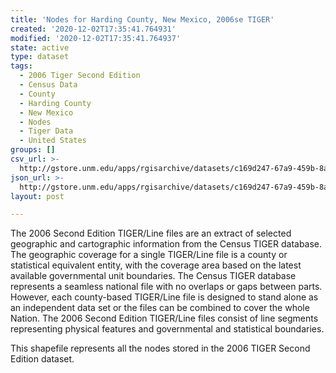 ```yaml
---
title: 'Nodes for Harding County, New Mexico, 2006se TIGER'
created: '2020-12-02T17:35:41.764931'
modified: '2020-12-02T17:35:41.764937'
state: active
type: dataset
tags:
  - 2006 Tiger Second Edition
  - Census Data
  - County
  - Harding County
  - New Mexico
  - Nodes
  - Tiger Data
  - United States
groups: []
csv_url: >-
  http://gstore.unm.edu/apps/rgisarchive/datasets/c169d247-67a9-459b-8a9b-4520fe2f9931/tgr2006se_hard_nodes.derived.csv
json_url: >-
  http://gstore.unm.edu/apps/rgisarchive/datasets/c169d247-67a9-459b-8a9b-4520fe2f9931/tgr2006se_hard_nodes.derived.json
layout: post

---
```

The 2006 Second Edition TIGER/Line files are an extract of selected geographic and cartographic information from the Census TIGER database.  The geographic coverage for a single TIGER/Line file is a county or statistical equivalent entity, with the coverage area based on the latest available governmental unit boundaries. The Census TIGER database represents a seamless national file with no overlaps or gaps between parts.  However, each county-based TIGER/Line file is designed to stand alone as an independent data set or the files can be combined to cover the whole Nation.  The 2006 Second Edition  TIGER/Line files consist of line segments representing physical features and governmental and statistical boundaries.  

This shapefile represents all the nodes stored in the 2006 TIGER Second Edition dataset.
